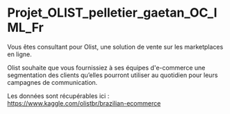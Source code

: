 # Projet_OLIST_pelletier_gaetan_OC_IML_Fr
Vous êtes consultant pour Olist, une solution de vente sur les marketplaces en ligne.

Olist souhaite que vous fournissiez à ses équipes d'e-commerce une segmentation des clients qu’elles pourront utiliser au quotidien pour leurs campagnes de communication.

Les données sont récupérables ici : https://www.kaggle.com/olistbr/brazilian-ecommerce
